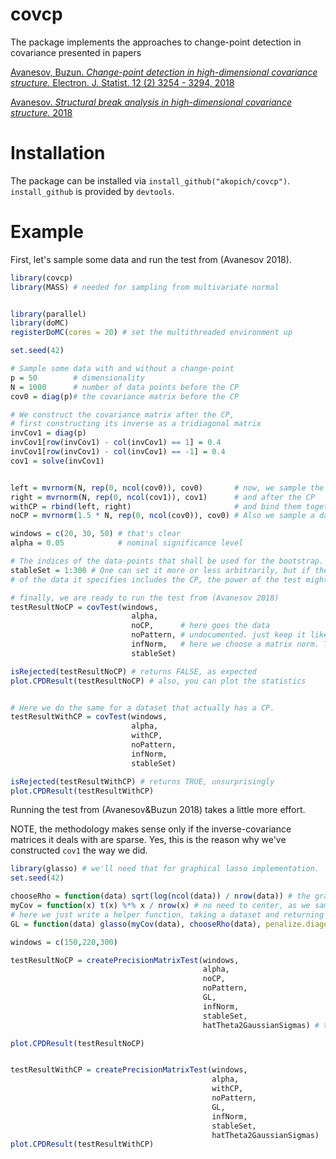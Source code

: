 # covcp
The package implements the approaches to change-point detection in covariance presented in papers 

[Avanesov, Buzun. *Change-point detection in high-dimensional covariance structure.* Electron. J. Statist. 12 (2) 3254 - 3294, 2018](https://doi.org/10.1214/18-EJS1484)

[Avanesov. *Structural break analysis in high-dimensional covariance structure.* 2018](https://arxiv.org/abs/1803.00508)

# Installation
The package can be installed via `install_github("akopich/covcp")`. `install_github` is provided by `devtools`.

# Example
First, let's sample some data and run the test from (Avanesov 2018).
```R
library(covcp) 
library(MASS) # needed for sampling from multivariate normal


library(parallel)
library(doMC)
registerDoMC(cores = 20) # set the multithreaded environment up

set.seed(42)

# Sample some data with and without a change-point
p = 50        # dimensionality  
N = 1000      # number of data points before the CP
cov0 = diag(p)# the covariance matrix before the CP

# We construct the covariance matrix after the CP,
# first constructing its inverse as a tridiagonal matrix
invCov1 = diag(p)
invCov1[row(invCov1) - col(invCov1) == 1] = 0.4
invCov1[row(invCov1) - col(invCov1) == -1] = 0.4
cov1 = solve(invCov1)


left = mvrnorm(N, rep(0, ncol(cov0)), cov0)       # now, we sample the data before...
right = mvrnorm(N, rep(0, ncol(cov1)), cov1)      # and after the CP
withCP = rbind(left, right)                       # and bind them together
noCP = mvrnorm(1.5 * N, rep(0, ncol(cov0)), cov0) # Also we sample a dataset without a CP

windows = c(20, 30, 50) # that's clear
alpha = 0.05            # nominal significance level

# The indices of the data-points that shall be used for the bootstrap. 
stableSet = 1:300 # One can set it more or less arbitrarily, but if the portion
# of the data it specifies includes the CP, the power of the test might be impeded

# finally, we are ready to run the test from (Avanesov 2018)
testResultNoCP = covTest(windows, 
                           alpha, 
                           noCP,      # here goes the data
                           noPattern, # undocumented. just keep it like that
                           infNorm,   # here we choose a matrix norm. The paper deals with l_inf
                           stableSet)

isRejected(testResultNoCP) # returns FALSE, as expected
plot.CPDResult(testResultNoCP) # also, you can plot the statistics


# Here we do the same for a dataset that actually has a CP.
testResultWithCP = covTest(windows, 
                           alpha, 
                           withCP, 
                           noPattern, 
                           infNorm, 
                           stableSet)

isRejected(testResultWithCP) # returns TRUE, unsurprisingly
plot.CPDResult(testResultWithCP)

```

Running the test from (Avanesov&Buzun 2018) takes a little more effort. 

NOTE, the methodology makes sense only if the inverse-covariance 
matrices it deals with are sparse. Yes, this is the reason why we've constructed `cov1` the way we did. 

```R
library(glasso) # we'll need that for graphical lasso implementation. 
set.seed(42)

chooseRho = function(data) sqrt(log(ncol(data)) / nrow(data)) # the graphical lasso relies on a careful choice of its penalization parameter 
myCov = function(x) t(x) %*% x / nrow(x) # no need to center, as we sampled from centered distributions
# here we just write a helper function, taking a dataset and returning a glasso estimate
GL = function(data) glasso(myCov(data), chooseRho(data), penalize.diagonal = F)$wi 

windows = c(150,220,300) 

testResultNoCP = createPrecisionMatrixTest(windows,  
                                           alpha, 
                                           noCP, 
                                           noPattern, 
                                           GL, 
                                           infNorm,
                                           stableSet,
                                           hatTheta2GaussianSigmas) # the last parameter may be replaced with cov2ZVar(cov0) if you deem the cov0 known.  

plot.CPDResult(testResultNoCP)


testResultWithCP = createPrecisionMatrixTest(windows,  
                                             alpha, 
                                             withCP,
                                             noPattern, 
                                             GL, 
                                             infNorm,
                                             stableSet,
                                             hatTheta2GaussianSigmas)
plot.CPDResult(testResultWithCP)

```



